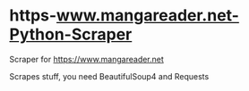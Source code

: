 # https-www.mangareader.net-Python-Scraper
Scraper for https://www.mangareader.net

Scrapes stuff, you need BeautifulSoup4 and Requests
